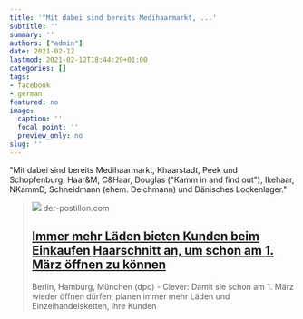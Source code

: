 ```yaml
---
title: '"Mit dabei sind bereits Medihaarmarkt, ...'
subtitle: ''
summary: ''
authors: ["admin"]
date: 2021-02-12
lastmod: 2021-02-12T18:44:29+01:00
categories: []
tags:
- facebook
- german
featured: no
image:
  caption: ''
  focal_point: ''
  preview_only: no
slug: ''
---
```

"Mit dabei sind bereits Medihaarmarkt, Khaarstadt, Peek und Schopfenburg, Haar&M, C&Haar, Douglas ("Kamm in and find out"), Ikehaar, NKammD, Schneidmann (ehem. Deichmann) und Dänisches Lockenlager."
> [![](https://1.bp.blogspot.com/-EqrYUV3GulI/YCZtmevFGNI/AAAAAAAA-Lk/6YzfzpBMxx8aqsiDR3vm8NUF1RYpgmWkgCLcBGAsYHQ/w1200-h630-p-k-no-nu/Medihaar-Markt.jpg)](https://www.der-postillon.com/2021/02/medihaarmarkt-khaarstadt.html)
> der-postillon.com
> ## [Immer mehr Läden bieten Kunden beim Einkaufen Haarschnitt an, um schon am 1. März öffnen zu können](https://www.der-postillon.com/2021/02/medihaarmarkt-khaarstadt.html)
>
>Berlin, Hamburg, München (dpo) - Clever: Damit sie schon am 1. März wieder öffnen dürfen, planen immer mehr Läden und Einzelhandelsketten, ihre Kunden



